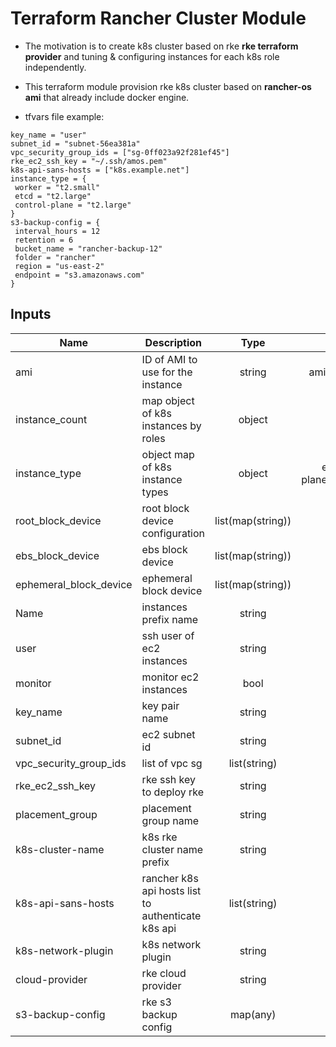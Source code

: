 # Terraform Rancher Cluster Module #  

* The motivation is to create k8s cluster based on rke __rke terraform provider__ and tuning & configuring instances for each k8s role independently.     

* This terraform module provision rke k8s cluster based on __rancher-os ami__ that already include docker engine.    
 
 * tfvars  file example:
 ```
key_name = "user"
subnet_id = "subnet-56ea381a"
vpc_security_group_ids = ["sg-0ff023a92f281ef45"]
rke_ec2_ssh_key = "~/.ssh/amos.pem"
k8s-api-sans-hosts = ["k8s.example.net"]
instance_type = {
  worker = "t2.small"
  etcd = "t2.large"
  control-plane = "t2.large"
}
s3-backup-config = {
  interval_hours = 12
  retention = 6
  bucket_name = "rancher-backup-12"
  folder = "rancher"
  region = "us-east-2"
  endpoint = "s3.amazonaws.com"
}
```

## Inputs

| Name | Description | Type | Default | Required |
|------|-------------|:----:|:-----:|:-----:|
| ami | ID of AMI to use for the instance | string | ami-002ab867b8b8591d5 | yes |
|instance_count | map object of k8s instances by roles | object | etcd=1,control-plane=1,worker=1 | yes |
|instance_type | object map of k8s instance types | object | etcd=t2.large,control-plane=t2.large,worker=t2.large | yes|
|root_block_device | root block device configuration | list(map(string)) | no | no |
|ebs_block_device | ebs block device | list(map(string)) | no | no |
|ephemeral_block_device| ephemeral block device |  list(map(string)) | no | no |
| Name | instances prefix name | string | rancher | yes |
| user | ssh user of ec2 instances | string | rancher | yes|
|monitor | monitor ec2 instances | bool | true | no|
|key_name| key pair name | string | no | yes |
|subnet_id | ec2 subnet id| string | no | yes |
|vpc_security_group_ids | list of vpc sg | list(string) | no | yes|
|rke_ec2_ssh_key| rke ssh key to deploy rke | string | no | yes |
|placement_group | placement group name | string | no | yes |
|k8s-cluster-name| k8s rke cluster name prefix | string | rancher | no |
|k8s-api-sans-hosts | rancher k8s api hosts list to authenticate k8s api | list(string)| no | yes |
|k8s-network-plugin| k8s network plugin | string | canal | yes |
|cloud-provider| rke cloud provider | string | aws | yes|
|s3-backup-config| rke s3 backup config | map(any) | no | yes|
 

